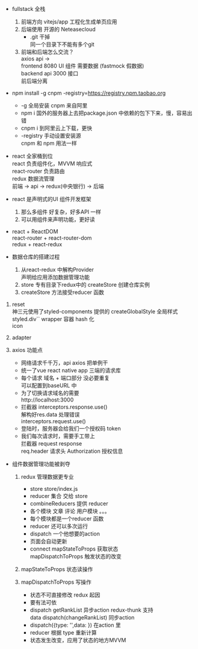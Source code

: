 - fullstack 全栈      
    1. 前端方向 vitejs/app 工程化生成单页应用
    2. 后端使用 开源的 Neteasecloud         
        - .git 干掉           
            同一个目录下不能有多个git
    3. 前端和后端怎么交流？        
        axios api ->       
        frontend 8080 UI 组件 需要数据 (fastmock 假数据)        
        backend api 3000 接口          
        前后端分离

- npm install -g cnpm -registry=https://registry.npm.taobao.org        
    - -g 全局安装 cnpm 来自阿里        
    - npm i 国外的服务器上去把package.json 中依赖的包下下来，慢，容易出错        
    - cnpm i 到阿里云上下载，更快        
    - -registry 手动设置安装源        
    cnpm 和 npm 用法一样

- react 全家桶到位      
    react 负责组件化，MVVM 响应式          
    react-router 负责路由          
    redux 数据流管理          
        前端 -> api -> redux(中央银行) -> 后端

- react 是声明式的UI 组件开发框架      
    1. 那么多组件 好复杂，好多API 一样
    2. 可以用组件来声明功能，更好读

- react + ReactDOM         
    react-router + react-router-dom      
    redux + react-redux

- 数据仓库的搭建过程       
    1. 从react-redux 中解构Provider         
        声明给应用添加数据管理功能     
    2. store 专有目录下redux中的 createStore 创建仓库实例
    3. createStore 方法接受reducer 函数

1. reset        
    神三元使用了styled-components 提供的 createGlobalStyle 全局样式          
    styled.div`` wrapper 容器 hash 化       
    icon       
2. adapter

3. axios 功能点          
    - 网络请求千千万，api axios 把单例干     
    - 统一了vue react native app 三端的请求库     
    - 每个请求 域名 + 端口部分 没必要重复        
        可以配置到baseURL 中        
    - 为了切换请求域名的需要        
        http://localhost:3000         
    - 拦截器 interceptors.response.use()          
        解构好res.data 处理错误        
    interceptors.request.use()          
    - 登陆时，服务器会给我们一个授权码 token        
    - 我们每次请求时，需要手工带上        
        拦截器 request response      
        req.header 请求头 Authorization 授权信息

- 组件数据管理功能被剥夺              
    1. redux 管理数据更专业        
        - store store/index.js       
        - reducer 集合 交给 store         
        - combineReducers 提供 reducer      
        - 各个模块 文章 评论 用户模块 。。。
        - 每个模块都是一个reducer 函数          
        - reducer 还可以多次运行       
        - dispatch 一个他想要的action       
        - 页面会自动更新           
        - connect mapStateToProps 获取状态        
            mapDispatchToProps 触发状态的改变

    2. mapStateToProps 状态读操作
    3. mapDispatchToProps 写操作           
        - 状态不可直接修改 redux 起因        
        - 要有法可依      
        - dispatch getRankList 异步action redux-thunk 支持               
            data dispatch(changeRankList) 同步action           
        - dispatch({type: '',data: }) 在action 里
        - reducer 根据 type 重新计算     
        - 状态发生改变，应用了状态的地方MVVM